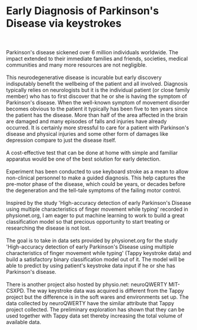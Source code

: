# Early Diagnosis of Parkinson's Disease via keystrokes
<br><br>
Parkinson's disease sickened over 6 million individuals worldwide. The impact extended to their immediate families and friends, societies, medical communities and many more resources are not negligible. <br><br>
This neurodegenerative disease is incurable but early discovery indisputably benefit the wellbeing of the patient and all involved. Diagnosis typically relies on neurologists but it is the individual patient (or close family member) who has to first discover that he or she is having the symptom of Parkinson's disease. When the well-known symptom of movement disorder becomes obvious to the patient it typically has been five to ten years since the patient has the disease. More than half of the area affected in the brain are damaged and many episodes of falls and injuries have already occurred. It is certainly more stressful to care for a patient with Parkinson's disease and physical injuries and some other form of damages like depression compare to just the disease itself.<br><br>
A cost-effective test that can be done at home with simple and familiar apparatus would be one of the best solution for early detection.<br><br>
Experiment has been conducted to use keyboard stroke as a mean to allow non-clinical personnel to make a guided diagnosis. This help captures the pre-motor phase of the disease, which could be years, or decades before the degeneration and the tell-tale symptoms of the failing motor control. <br><br>
Inspired by the study 'High-accuracy detection of early Parkinson's Disease using multiple characteristics of finger movement while typing' recorded in physionet.org, I am eager to put machine learning to work to build a great classification model so that precious opportunity to start treating or researching the disease is not lost.<br><br>
The goal is to take in data sets provided by physionet.org for the study 'High-accuracy detection of early Parkinson's Disease using multiple characteristics of finger movement while typing' (Tappy keystroke data) and build a satisfactory binary classification model out of it. The model will be able to predict by using patient's keystroke data input if he or she has Parkinson's disease. 
<br><br>
There is another project also hosted by physio.net: neuroQWERTY MIT-CSXPD. The way keystroke data was acquired is different from the Tappy project but the difference is in the soft wares and environments set up. The data collected by neuroQWERTY have the similar attribute that Tappy project collected. The preliminary exploration has shown that they can be used together with Tappy data set thereby increasing the total volume of available data. 
